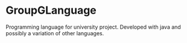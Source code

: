 # GroupGLanguage
Programming language for university project. Developed with java and possibly a variation of other languages.
